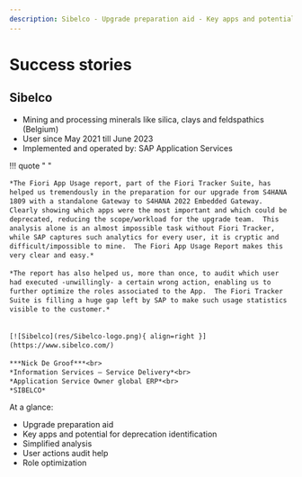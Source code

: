 ```yaml
---
description: Sibelco - Upgrade preparation aid - Key apps and potential for deprecation identification - Simplified analysis
---
```

# Success stories


## Sibelco

- Mining and processing minerals like silica, clays and feldspathics (Belgium)<br>
- User since May 2021 till June 2023<br>
- Implemented and operated by: SAP Application Services<br>

!!! quote " "

    *The Fiori App Usage report, part of the Fiori Tracker Suite, has helped us tremendously in the preparation for our upgrade from S4HANA 1809 with a standalone Gateway to S4HANA 2022 Embedded Gateway.  Clearly showing which apps were the most important and which could be deprecated, reducing the scope/workload for the upgrade team.  This analysis alone is an almost impossible task without Fiori Tracker, while SAP captures such analytics for every user, it is cryptic and difficult/impossible to mine.  The Fiori App Usage Report makes this very clear and easy.*

    *The report has also helped us, more than once, to audit which user had executed -unwillingly- a certain wrong action, enabling us to further optimize the roles associated to the App.  The Fiori Tracker Suite is filling a huge gap left by SAP to make such usage statistics visible to the customer.*


    [![Sibelco](res/Sibelco-logo.png){ align=right }](https://www.sibelco.com/)

    ***Nick De Groof***<br>
    *Information Services – Service Delivery*<br>
    *Application Service Owner global ERP*<br>
    *SIBELCO* 


At a glance: 

- Upgrade preparation aid
- Key apps and potential for deprecation identification
- Simplified analysis
- User actions audit help
- Role optimization